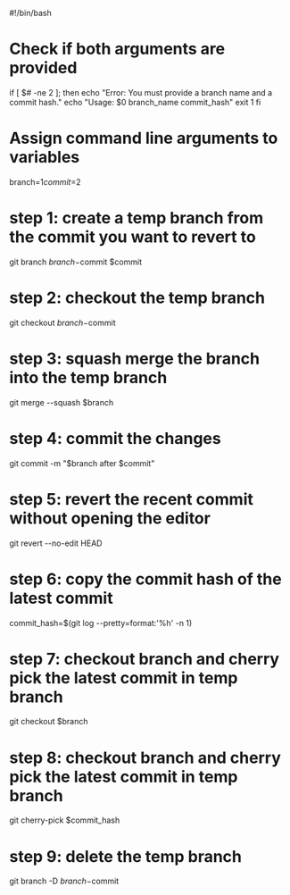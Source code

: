 #!/bin/bash

# Check if both arguments are provided
if [ $# -ne 2 ]; then
    echo "Error: You must provide a branch name and a commit hash."
    echo "Usage: $0 branch_name commit_hash"
    exit 1
fi

# Assign command line arguments to variables
branch=$1
commit=$2

# step 1: create a temp branch from the commit you want to revert to
git branch $branch-$commit $commit

# step 2: checkout the temp branch
git checkout $branch-$commit

# step 3: squash merge the branch into the temp branch
git merge --squash $branch

# step 4: commit the changes
git commit -m "$branch after $commit"

# step 5: revert the recent commit without opening the editor
git revert --no-edit HEAD

# step 6: copy the commit hash of the latest commit
commit_hash=$(git log --pretty=format:'%h' -n 1)

# step 7: checkout branch and cherry pick the latest commit in temp branch
git checkout $branch

# step 8: checkout branch and cherry pick the latest commit in temp branch
git cherry-pick $commit_hash

# step 9: delete the temp branch
git branch -D $branch-$commit
